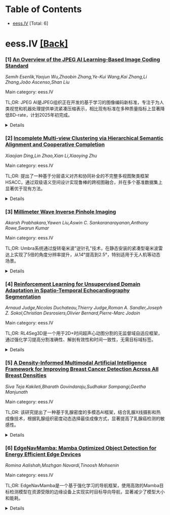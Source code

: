 <div id=toc></div>

# Table of Contents

- [eess.IV](#eess.IV) [Total: 6]


<div id='eess.IV'></div>

# eess.IV [[Back]](#toc)

### [1] [An Overview of the JPEG AI Learning-Based Image Coding Standard](https://arxiv.org/abs/2510.13867)
*Semih Esenlik,Yaojun Wu,Zhaobin Zhang,Ye-Kui Wang,Kai Zhang,Li Zhang,João Ascenso,Shan Liu*

Main category: eess.IV

TL;DR: JPEG AI是JPEG组织正在开发的基于学习的图像编码新标准，专注于为人类视觉和机器处理提供单流紧凑压缩表示，相比现有标准在多种质量指标上显著降低BD-rate，计划2025年初完成。


<details>
  <summary>Details</summary>
Motivation: 创建实用的基于学习的图像编码标准，提供单流紧凑压缩域表示，同时满足人类视觉化和机器处理需求，确保广泛的互操作性。

Method: 采用学习-based图像编码方法，设计支持在各种设备和应用上部署的技术特性，包括多种质量评估指标。

Result: 相比现有标准，在MS-SSIM、FSIM、VIF、VMAF、PSNR-HVS、IW-SSIM和NLPD等质量指标上实现了显著的BD-rate降低。

Conclusion: JPEG AI标准在图像编码领域展现出巨大潜力，为人类视觉和机器处理提供了高效的压缩解决方案，具有广泛的应用前景。

Abstract: JPEG AI is an emerging learning-based image coding standard developed by
Joint Photographic Experts Group (JPEG). The scope of the JPEG AI is the
creation of a practical learning-based image coding standard offering a
single-stream, compact compressed domain representation, targeting both human
visualization and machine consumption. Scheduled for completion in early 2025,
the first version of JPEG AI focuses on human vision tasks, demonstrating
significant BD-rate reductions compared to existing standards, in terms of
MS-SSIM, FSIM, VIF, VMAF, PSNR-HVS, IW-SSIM and NLPD quality metrics. Designed
to ensure broad interoperability, JPEG AI incorporates various design features
to support deployment across diverse devices and applications. This paper
provides an overview of the technical features and characteristics of the JPEG
AI standard.

</details>


### [2] [Incomplete Multi-view Clustering via Hierarchical Semantic Alignment and Cooperative Completion](https://arxiv.org/abs/2510.13887)
*Xiaojian Ding,Lin Zhao,Xian Li,Xiaoying Zhu*

Main category: eess.IV

TL;DR: 提出了一种基于分层语义对齐和协同补全的不完整多视图聚类框架HSACC，通过双级语义空间设计实现鲁棒的跨视图融合，并在多个基准数据集上显著优于现有方法。


<details>
  <summary>Details</summary>
Motivation: 解决不完整多视图数据中某些样本完全缺失某些视图的问题，现有深度不完整多视图聚类方法依赖静态融合策略或两阶段流程，导致次优融合结果和错误传播问题。

Method: HSACC框架采用双级语义空间设计：低层语义空间通过最大化跨视图互信息确保一致性对齐；高层语义空间基于个体视图与初始融合表示之间的分布亲和性动态分配自适应视图权重，然后进行加权融合生成统一全局表示。同时通过将对齐的潜在表示投影到高维语义空间来隐式恢复缺失视图，并联合优化重构和聚类目标。

Result: 在五个基准数据集上的实验结果表明，HSACC显著优于最先进的方法。消融研究验证了分层对齐和动态加权机制的有效性，参数分析确认了模型对超参数变化的鲁棒性。

Conclusion: HSACC通过分层语义对齐和协同补全机制，有效解决了不完整多视图聚类中的融合和补全问题，实现了优异的聚类性能。

Abstract: Incomplete multi-view data, where certain views are entirely missing for some
samples, poses significant challenges for traditional multi-view clustering
methods. Existing deep incomplete multi-view clustering approaches often rely
on static fusion strategies or two-stage pipelines, leading to suboptimal
fusion results and error propagation issues. To address these limitations, this
paper proposes a novel incomplete multi-view clustering framework based on
Hierarchical Semantic Alignment and Cooperative Completion (HSACC). HSACC
achieves robust cross-view fusion through a dual-level semantic space design.
In the low-level semantic space, consistency alignment is ensured by maximizing
mutual information across views. In the high-level semantic space, adaptive
view weights are dynamically assigned based on the distributional affinity
between individual views and an initial fused representation, followed by
weighted fusion to generate a unified global representation. Additionally,
HSACC implicitly recovers missing views by projecting aligned latent
representations into high-dimensional semantic spaces and jointly optimizes
reconstruction and clustering objectives, enabling cooperative learning of
completion and clustering. Experimental results demonstrate that HSACC
significantly outperforms state-of-the-art methods on five benchmark datasets.
Ablation studies validate the effectiveness of the hierarchical alignment and
dynamic weighting mechanisms, while parameter analysis confirms the model's
robustness to hyperparameter variations.

</details>


### [3] [Millimeter Wave Inverse Pinhole Imaging](https://arxiv.org/abs/2510.13904)
*Akarsh Prabhakara,Yawen Liu,Aswin C. Sankaranarayanan,Anthony Rowe,Swarun Kumar*

Main category: eess.IV

TL;DR: Umbra系统通过旋转毫米波"逆针孔"技术，在静态安装的紧凑型毫米波雷达上实现了5倍的角度分辨率提升，从14°提高到2.5°，特别适用于无人机等动态场景。


<details>
  <summary>Details</summary>
Motivation: 解决静态安装的紧凑型毫米波雷达因尺寸限制导致角度分辨率不足的问题，特别是在无人机悬停等动态场景中。

Method: 提出旋转毫米波"逆针孔"概念，利用轻量级设计实现低功耗旋转，并发现飞行器螺旋桨可充当天然逆针孔。

Result: Umbra系统仅用单个天线就能实现2.5°的角度分辨率，相比基线紧凑毫米波雷达的14°提升了5倍。

Conclusion: 逆针孔技术能有效提升紧凑型毫米波雷达的角度分辨率，为静态安装雷达提供高分辨率成像能力，在无人机等应用中具有重要价值。

Abstract: Millimeter wave (mmWave) radars are popular for perception in vision-denied
contexts due to their compact size. This paper explores emerging use-cases that
involve static mount or momentarily-static compact radars, for example, a
hovering drone. The key challenge with static compact radars is that their
limited form-factor also limits their angular resolution. This paper presents
Umbra, a mmWave high resolution imaging system, that introduces the concept of
rotating mmWave "inverse pinholes" for angular resolution enhancement. We
present the imaging system model, design, and evaluation of mmWave inverse
pinholes. The inverse pinhole is attractive for its lightweight nature, which
enables low-power rotation, upgrading static-mount radars. We also show how
propellers in aerial vehicles act as natural inverse pinholes and can enjoy the
benefits of high-resolution imaging even while they are momentarily static,
e.g., hovering. Our evaluation shows Umbra resolving up to 2.5$^{\circ}$ with
just a single antenna, a 5$\times$ improvement compared to 14$^{\circ}$ from a
compact mmWave radar baseline.

</details>


### [4] [Reinforcement Learning for Unsupervised Domain Adaptation in Spatio-Temporal Echocardiography Segmentation](https://arxiv.org/abs/2510.14244)
*Arnaud Judge,Nicolas Duchateau,Thierry Judge,Roman A. Sandler,Joseph Z. Sokol,Christian Desrosiers,Olivier Bernard,Pierre-Marc Jodoin*

Main category: eess.IV

TL;DR: RL4Seg3D是一个用于2D+时间超声心动图分割的无监督域自适应框架，通过强化学习提高分割准确性、解剖有效性和时间一致性，无需目标域标签。


<details>
  <summary>Details</summary>
Motivation: 解决医学图像分割中域自适应方法在目标域可靠性不足的问题，特别是在时空数据和超声心动图中，噪声和伪影会进一步降低分割性能。

Method: 集成新颖的奖励函数和融合方案，利用强化学习进行图像分割，处理完整尺寸输入视频，提高关键地标精度。

Result: 在超过30,000个超声心动图视频上验证，优于标准域自适应技术，无需目标域标签。

Conclusion: RL4Seg3D框架有效提升了超声心动图分割的准确性、解剖有效性和时间一致性，并提供了鲁棒的不确定性估计器。

Abstract: Domain adaptation methods aim to bridge the gap between datasets by enabling
knowledge transfer across domains, reducing the need for additional expert
annotations. However, many approaches struggle with reliability in the target
domain, an issue particularly critical in medical image segmentation, where
accuracy and anatomical validity are essential. This challenge is further
exacerbated in spatio-temporal data, where the lack of temporal consistency can
significantly degrade segmentation quality, and particularly in
echocardiography, where the presence of artifacts and noise can further hinder
segmentation performance. To address these issues, we present RL4Seg3D, an
unsupervised domain adaptation framework for 2D + time echocardiography
segmentation. RL4Seg3D integrates novel reward functions and a fusion scheme to
enhance key landmark precision in its segmentations while processing full-sized
input videos. By leveraging reinforcement learning for image segmentation, our
approach improves accuracy, anatomical validity, and temporal consistency while
also providing, as a beneficial side effect, a robust uncertainty estimator,
which can be used at test time to further enhance segmentation performance. We
demonstrate the effectiveness of our framework on over 30,000 echocardiographic
videos, showing that it outperforms standard domain adaptation techniques
without the need for any labels on the target domain. Code is available at
https://github.com/arnaudjudge/RL4Seg3D.

</details>


### [5] [A Density-Informed Multimodal Artificial Intelligence Framework for Improving Breast Cancer Detection Across All Breast Densities](https://arxiv.org/abs/2510.14340)
*Siva Teja Kakileti,Bharath Govindaraju,Sudhakar Sampangi,Geetha Manjunath*

Main category: eess.IV

TL;DR: 该研究提出了一种基于乳腺密度的多模态AI框架，结合乳腺X线摄影和热成像技术，根据乳腺组织密度动态选择最佳成像方式，显著提高了乳腺癌检测的敏感性。


<details>
  <summary>Details</summary>
Motivation: 传统乳腺X线摄影在致密乳腺组织中的敏感性较低，导致漏诊或延迟诊断。需要开发能够补充乳腺X线结构数据的功能性成像方法。

Method: 324名女性同时接受乳腺X线摄影和热成像检查。使用多视角深度学习模型分析乳腺X线图像，通过血管和热放射组学分析热成像图像。基于乳腺密度动态选择最佳成像方式：脂肪型乳腺使用乳腺X线AI，致密型乳腺使用热成像AI。

Result: 多模态AI框架敏感性达94.55%，特异性79.93%，优于单独使用乳腺X线AI（敏感性81.82%，特异性86.25%）或热成像AI（敏感性92.73%，特异性75.46%）。乳腺X线在致密乳腺中敏感性显著下降至67.86%，而热成像AI在两种乳腺类型中均保持高敏感性（92.59%和92.86%）。

Conclusion: 基于密度的多模态AI框架能够克服单模态筛查的关键限制，在不同乳腺组织中均提供高性能。该框架具有可解释性、低成本、易于部署的特点，为改善乳腺癌筛查结果提供了实用路径。

Abstract: Mammography, the current standard for breast cancer screening, has reduced
sensitivity in women with dense breast tissue, contributing to missed or
delayed diagnoses. Thermalytix, an AI-based thermal imaging modality, captures
functional vascular and metabolic cues that may complement mammographic
structural data. This study investigates whether a breast density-informed
multi-modal AI framework can improve cancer detection by dynamically selecting
the appropriate imaging modality based on breast tissue composition. A total of
324 women underwent both mammography and thermal imaging. Mammography images
were analyzed using a multi-view deep learning model, while Thermalytix
assessed thermal images through vascular and thermal radiomics. The proposed
framework utilized Mammography AI for fatty breasts and Thermalytix AI for
dense breasts, optimizing predictions based on tissue type. This multi-modal AI
framework achieved a sensitivity of 94.55% (95% CI: 88.54-100) and specificity
of 79.93% (95% CI: 75.14-84.71), outperforming standalone mammography AI
(sensitivity 81.82%, specificity 86.25%) and Thermalytix AI (sensitivity
92.73%, specificity 75.46%). Importantly, the sensitivity of Mammography
dropped significantly in dense breasts (67.86%) versus fatty breasts (96.30%),
whereas Thermalytix AI maintained high and consistent sensitivity in both
(92.59% and 92.86%, respectively). This demonstrates that a density-informed
multi-modal AI framework can overcome key limitations of unimodal screening and
deliver high performance across diverse breast compositions. The proposed
framework is interpretable, low-cost, and easily deployable, offering a
practical path to improving breast cancer screening outcomes in both
high-resource and resource-limited settings.

</details>


### [6] [EdgeNavMamba: Mamba Optimized Object Detection for Energy Efficient Edge Devices](https://arxiv.org/abs/2510.14946)
*Romina Aalishah,Mozhgan Navardi,Tinoosh Mohsenin*

Main category: eess.IV

TL;DR: EdgeNavMamba是一个基于强化学习的导航框架，使用高效的Mamba目标检测模型在资源受限的边缘设备上实现实时目标导向导航，显著减少了模型大小和能耗。


<details>
  <summary>Details</summary>
Motivation: 边缘设备计算能力和内存有限，需要高效和压缩的深度学习模型来实现自主导航的实时应用。

Method: 提出EdgeNavMamba框架，使用Mamba目标检测模型作为预处理模块提取视觉输入的边界框，然后传递给RL策略控制目标导向导航；创建了自定义形状检测数据集进行训练和评估。

Result: 学生模型在NVIDIA Jetson Orin Nano和Raspberry Pi 5上实现了67%的大小减少和高达73%的每推理能耗降低，同时保持与教师模型相同的性能；在MiniWorld和IsaacLab模拟器中保持高检测精度，参数比基线减少31%；在MiniWorld模拟器中导航策略在不同复杂度的环境中达到超过90%的成功率。

Conclusion: EdgeNavMamba框架在资源受限的边缘设备上实现了高效准确的目标导向导航，显著提升了模型效率和能耗表现。

Abstract: Deployment of efficient and accurate Deep Learning models has long been a
challenge in autonomous navigation, particularly for real-time applications on
resource-constrained edge devices. Edge devices are limited in computing power
and memory, making model efficiency and compression essential. In this work, we
propose EdgeNavMamba, a reinforcement learning-based framework for
goal-directed navigation using an efficient Mamba object detection model. To
train and evaluate the detector, we introduce a custom shape detection dataset
collected in diverse indoor settings, reflecting visual cues common in
real-world navigation. The object detector serves as a pre-processing module,
extracting bounding boxes (BBOX) from visual input, which are then passed to an
RL policy to control goal-oriented navigation. Experimental results show that
the student model achieved a reduction of 67% in size, and up to 73% in energy
per inference on edge devices of NVIDIA Jetson Orin Nano and Raspberry Pi 5,
while keeping the same performance as the teacher model. EdgeNavMamba also
maintains high detection accuracy in MiniWorld and IsaacLab simulators while
reducing parameters by 31% compared to the baseline. In the MiniWorld
simulator, the navigation policy achieves over 90% success across environments
of varying complexity.

</details>

